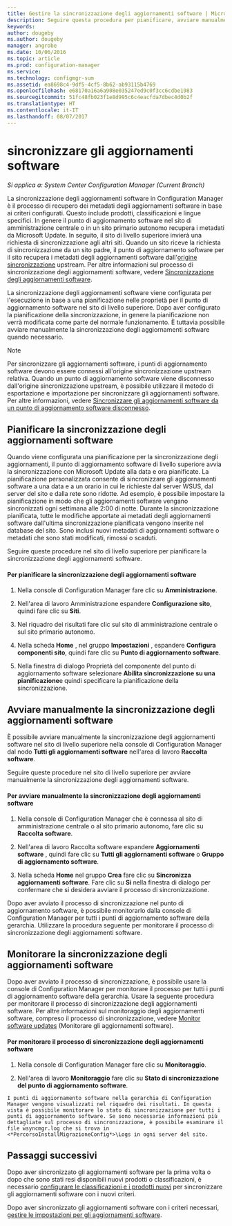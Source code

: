 ```yaml
---
title: Gestire la sincronizzazione degli aggiornamenti software | Microsoft Docs
description: Seguire questa procedura per pianificare, avviare manualmente e monitorare la sincronizzazione degli aggiornamenti software.
keywords: 
author: dougeby
ms.author: dougeby
manager: angrobe
ms.date: 10/06/2016
ms.topic: article
ms.prod: configuration-manager
ms.service: 
ms.technology: configmgr-sum
ms.assetid: ea8698c4-9df5-4cf5-8b62-ab93115b4769
ms.openlocfilehash: e68170a16a6a908e035247ed9c0f3cc6cdbe1983
ms.sourcegitcommit: 51fc48fb023f1e8d995c6c4eacfda7dbec4d0b2f
ms.translationtype: HT
ms.contentlocale: it-IT
ms.lasthandoff: 08/07/2017
---
```

#  <a name="BKMK_SUMSync"></a> sincronizzare gli aggiornamenti software

*Si applica a: System Center Configuration Manager (Current Branch)*

 La sincronizzazione degli aggiornamenti software in Configuration Manager è il processo di recupero dei metadati degli aggiornamenti software in base ai criteri configurati. Questo include prodotti, classificazioni e lingue specifici. In genere il punto di aggiornamento software nel sito di amministrazione centrale o in un sito primario autonomo recupera i metadati da Microsoft Update. In seguito, il sito di livello superiore invierà una richiesta di sincronizzazione agli altri siti. Quando un sito riceve la richiesta di sincronizzazione da un sito padre, il punto di aggiornamento software per il sito recupera i metadati degli aggiornamenti software dall'[origine sincronizzazione](../plan-design/plan-for-software-updates.md#BKMK_SyncSource) upstream. Per altre informazioni sul processo di sincronizzazione degli aggiornamenti software, vedere [Sincronizzazione degli aggiornamenti software](../understand/software-updates-introduction.md#BKMK_Synchronization).

La sincronizzazione degli aggiornamenti software viene configurata per l'esecuzione in base a una pianificazione nelle proprietà per il punto di aggiornamento software nel sito di livello superiore. Dopo aver configurato la pianificazione della sincronizzazione, in genere la pianificazione non verrà modificata come parte del normale funzionamento. È tuttavia possibile avviare manualmente la sincronizzazione degli aggiornamenti software quando necessario.

  > [!NOTE]  
  >  Per sincronizzare gli aggiornamenti software, i punti di aggiornamento software devono essere connessi all'origine sincronizzazione upstream relativa. Quando un punto di aggiornamento software viene disconnesso dall'origine sincronizzazione upstream, è possibile utilizzare il metodo di esportazione e importazione per sincronizzare gli aggiornamenti software. Per altre informazioni, vedere [Sincronizzare gli aggiornamenti software da un punto di aggiornamento software disconnesso](synchronize-software-updates-disconnected.md).  

## <a name="schedule-software-updates-synchronization"></a>Pianificare la sincronizzazione degli aggiornamenti software
Quando viene configurata una pianificazione per la sincronizzazione degli aggiornamenti, il punto di aggiornamento software di livello superiore avvia la sincronizzazione con Microsoft Update alla data e ora pianificate. La pianificazione personalizzata consente di sincronizzare gli aggiornamenti software a una data e a un orario in cui le richieste dal server WSUS, dal server del sito e dalla rete sono ridotte. Ad esempio, è possibile impostare la pianificazione in modo che gli aggiornamenti software vengano sincronizzati ogni settimana alle 2:00 di notte. Durante la sincronizzazione pianificata, tutte le modifiche apportate ai metadati degli aggiornamenti software dall'ultima sincronizzazione pianificata vengono inserite nel database del sito. Sono inclusi nuovi metadati di aggiornamenti software o metadati che sono stati modificati, rimossi o scaduti.

Seguire queste procedure nel sito di livello superiore per pianificare la sincronizzazione degli aggiornamenti software.  

#### <a name="to-schedule-software-updates-synchronization"></a>Per pianificare la sincronizzazione degli aggiornamenti software  

  1.  Nella console di Configuration Manager fare clic su **Amministrazione**.  

  2.  Nell'area di lavoro Amministrazione espandere **Configurazione sito**, quindi fare clic su **Siti**.  

  3.  Nel riquadro dei risultati fare clic sul sito di amministrazione centrale o sul sito primario autonomo.  

  4.  Nella scheda **Home** , nel gruppo **Impostazioni** , espandere **Configura componenti sito**, quindi fare clic su **Punto di aggiornamento software**.  

  5.  Nella finestra di dialogo Proprietà del componente del punto di aggiornamento software selezionare **Abilita sincronizzazione su una pianificazione**e quindi specificare la pianificazione della sincronizzazione.  

## <a name="manually-start-software-updates-synchronization"></a>Avviare manualmente la sincronizzazione degli aggiornamenti software
È possibile avviare manualmente la sincronizzazione degli aggiornamenti software nel sito di livello superiore nella console di Configuration Manager dal nodo **Tutti gli aggiornamenti software** nell'area di lavoro **Raccolta software**.  

Seguire queste procedure nel sito di livello superiore per avviare manualmente la sincronizzazione degli aggiornamenti software.  

#### <a name="to-manually-start-software-updates-synchronization"></a>Per avviare manualmente la sincronizzazione degli aggiornamenti software  

  1.  Nella console di Configuration Manager che è connessa al sito di amministrazione centrale o al sito primario autonomo, fare clic su **Raccolta software**.  

  2.  Nell'area di lavoro Raccolta software espandere **Aggiornamenti software** , quindi fare clic su **Tutti gli aggiornamenti software** o **Gruppo di aggiornamento software**.  

  3.  Nella scheda **Home** nel gruppo **Crea** fare clic su **Sincronizza aggiornamenti software**. Fare clic su **Sì** nella finestra di dialogo per confermare che si desidera avviare il processo di sincronizzazione.  

   Dopo aver avviato il processo di sincronizzazione nel punto di aggiornamento software, è possibile monitorarlo dalla console di Configuration Manager per tutti i punti di aggiornamento software della gerarchia. Utilizzare la procedura seguente per monitorare il processo di sincronizzazione degli aggiornamenti software.  


## <a name="monitor-software-updates-synchronization"></a>Monitorare la sincronizzazione degli aggiornamenti software
Dopo aver avviato il processo di sincronizzazione, è possibile usare la console di Configuration Manager per monitorare il processo per tutti i punti di aggiornamento software della gerarchia. Usare la seguente procedura per monitorare il processo di sincronizzazione degli aggiornamenti software. Per altre informazioni sul monitoraggio degli aggiornamenti software, compreso il processo di sincronizzazione, vedere [Monitor software updates](../deploy-use/monitor-software-updates.md) (Monitorare gli aggiornamenti software).

#### <a name="to-monitor-the-software-updates-synchronization-process"></a>Per monitorare il processo di sincronizzazione degli aggiornamenti software  

  1.  Nella console di Configuration Manager fare clic su **Monitoraggio**.  

  2.  Nell'area di lavoro **Monitoraggio** fare clic su **Stato di sincronizzazione del punto di aggiornamento software**.  

    I punti di aggiornamento software nella gerarchia di Configuration Manager vengono visualizzati nel riquadro dei risultati. In questa vista è possibile monitorare lo stato di sincronizzazione per tutti i punti di aggiornamento software. Se sono necessarie informazioni più dettagliate sul processo di sincronizzazione, è possibile esaminare il file wsyncmgr.log che si trova in <*PercorsoInstallMigrazioneConfig*>\Logs in ogni server del sito.  

## <a name="next-steps"></a>Passaggi successivi
Dopo aver sincronizzato gli aggiornamenti software per la prima volta o dopo che sono stati resi disponibili nuovi prodotti o classificazioni, è necessario [configurare le classificazioni e i prodotti nuovi](configure-classifications-and-products.md) per sincronizzare gli aggiornamenti software con i nuovi criteri.

Dopo aver sincronizzato gli aggiornamenti software con i criteri necessari, [gestire le impostazioni per gli aggiornamenti software](manage-settings-for-software-updates.md).  
